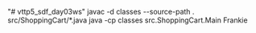 "# vttp5_sdf_day03ws" 
javac -d classes --source-path . src/ShoppingCart/*.java
java -cp classes src.ShoppingCart.Main Frankie
